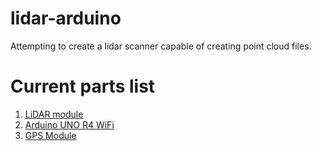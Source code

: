 # lidar-arduino
Attempting to create a lidar scanner capable of creating point cloud files.

# Current parts list
1. [LiDAR module](https://www.amazon.com/dp/B0B1QCV4XR?psc=1&language=en_US)
2. [Arduino UNO R4 WiFi](https://www.amazon.com/dp/B0C8V88Z9D?psc=1&ref=ppx_yo2ov_dt_b_product_details)
3. [GPS Module](https://www.amazon.com/dp/B0B31NRSD2?psc=1&ref=ppx_yo2ov_dt_b_product_details)
